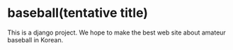 # baseball(tentative title)

This is a django project. We hope to make the best web site about amateur baseball in Korean.
